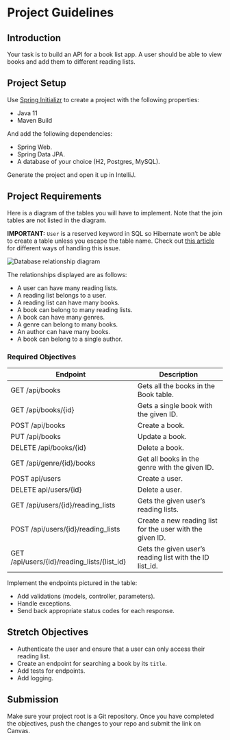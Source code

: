 # Project Guidelines

## Introduction

Your task is to build an API for a book list app. A user should be able to view
books and add them to different reading lists.

## Project Setup

Use [Spring Initializr](https://start.spring.io/) to create a project with the
following properties:

- Java 11
- Maven Build

And add the following dependencies:

- Spring Web.
- Spring Data JPA.
- A database of your choice (H2, Postgres, MySQL).

Generate the project and open it up in IntelliJ.

## Project Requirements

Here is a diagram of the tables you will have to implement. Note that the join
tables are not listed in the diagram.

**IMPORTANT:** `User` is a reserved keyword in SQL so Hibernate won’t be able to
create a table unless you escape the table name. Check out
[this article](https://vladmihalcea.com/escape-sql-reserved-keywords-jpa-hibernate/)
for different ways of handling this issue.

![Database relationship diagram](https://curriculum-content.s3.amazonaws.com/java-spring-1/db-diagram-spring-2-project.png)

The relationships displayed are as follows:

- A user can have many reading lists.
- A reading list belongs to a user.
- A reading list can have many books.
- A book can belong to many reading lists.
- A book can have many genres.
- A genre can belong to many books.
- An author can have many books.
- A book can belong to a single author.

### Required Objectives

| Endpoint                                    | Description                                               |
| ------------------------------------------- | --------------------------------------------------------- |
| GET /api/books                              | Gets all the books in the Book table.                     |
| GET /api/books/{id}                         | Gets a single book with the given ID.                     |
| POST /api/books                             | Create a book.                                            |
| PUT /api/books                              | Update a book.                                            |
| DELETE /api/books/{id}                      | Delete a book.                                            |
| GET /api/genre/{id}/books                   | Get all books in the genre with the given ID.             |
| POST api/users                              | Create a user.                                            |
| DELETE api/users/{id}                       | Delete a user.                                            |
| GET /api/users/{id}/reading_lists           | Gets the given user’s reading lists.                      |
| POST /api/users/{id}/reading_lists          | Create a new reading list for the user with the given ID. |
| GET /api/users/{id}/reading_lists/{list_id} | Gets the given user’s reading list with the ID list_id.   |

Implement the endpoints pictured in the table:

- Add validations (models, controller, parameters).
- Handle exceptions.
- Send back appropriate status codes for each response.

## Stretch Objectives

- Authenticate the user and ensure that a user can only access their reading
  list.
- Create an endpoint for searching a book by its `title`.
- Add tests for endpoints.
- Add logging.

## Submission

Make sure your project root is a Git repository. Once you have completed the
objectives, push the changes to your repo and submit the link on Canvas.
